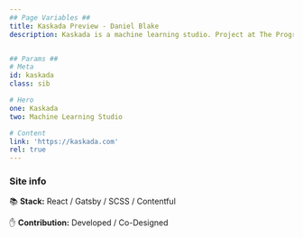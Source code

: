```yaml
---
## Page Variables ##
title: Kaskada Preview - Daniel Blake
description: Kaskada is a machine learning studio. Project at The Program.


## Params ##
# Meta
id: kaskada
class: sib

# Hero
one: Kaskada
two: Machine Learning Studio

# Content
link: 'https://kaskada.com'
rel: true
---
```


### Site info

📚 <b>Stack:</b> React / Gatsby / SCSS / Contentful

✋ <b>Contribution:</b> Developed / Co-Designed

